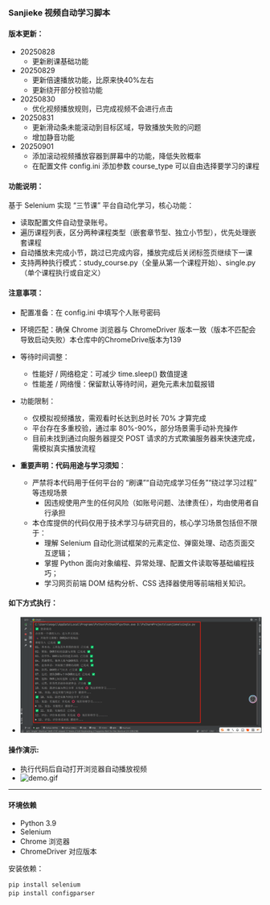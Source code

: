 ### Sanjieke 视频自动学习脚本

#### 版本更新：
  - 20250828 
    - 更新刷课基础功能
  - 20250829 
    - 更新倍速播放功能，比原来快40%左右
    - 更新绕开部分校验功能
  - 20250830
    - 优化视频播放规则，已完成视频不会进行点击
  - 20250831
    - 更新滑动条未能滚动到目标区域，导致播放失败的问题
    - 增加静音功能
  - 20250901
    - 添加滚动视频播放容器到屏幕中的功能，降低失败概率
    - 在配置文件 config.ini 添加参数 course_type 可以自由选择要学习的课程

#### 功能说明：
基于 Selenium 实现 “三节课” 平台自动化学习，核心功能：
- 读取配置文件自动登录账号。
- 遍历课程列表，区分两种课程类型（嵌套章节型、独立小节型），优先处理嵌套课程
- 自动播放未完成小节，跳过已完成内容，播放完成后关闭标签页继续下一课
- 支持两种执行模式：study_course.py（全量从第一个课程开始）、single.py（单个课程执行或自定义）

#### 注意事项：
  - 配置准备：在 config.ini 中填写个人账号密码 
  - 环境匹配：确保 Chrome 浏览器与 ChromeDriver 版本一致（版本不匹配会导致启动失败）本仓库中的ChromeDrive版本为139
  - 等待时间调整：
    - 性能好 / 网络稳定：可减少 time.sleep() 数值提速
    - 性能差 / 网络慢：保留默认等待时间，避免元素未加载报错
  - 功能限制：
    - 仅模拟视频播放，需观看时长达到总时长 70% 才算完成
    - 平台存在多重校验，通过率 80%-90%，部分场景需手动补充操作
    - 目前未找到通过向服务器提交 POST 请求的方式欺骗服务器来快速完成，需模拟真实播放流程

- **重要声明：代码用途与学习须知**：
  - 严禁将本代码用于任何平台的 “刷课”“自动完成学习任务”“绕过学习过程” 等违规场景
    - 因违规使用产生的任何风险（如账号问题、法律责任），均由使用者自行承担
  - 本仓库提供的代码仅用于技术学习与研究目的，核心学习场景包括但不限于：
    - 理解 Selenium 自动化测试框架的元素定位、弹窗处理、动态页面交互逻辑；
    - 掌握 Python 面向对象编程、异常处理、配置文件读取等基础编程技巧；
    - 学习网页前端 DOM 结构分析、CSS 选择器使用等前端相关知识。

#### 如下方式执行：
  - ![img.png](img/img.png)
#### 操作演示:
  - 执行代码后自动打开浏览器自动播放视频
  - ![demo.gif](img/demo.gif)
---

#### 环境依赖
- Python 3.9
- Selenium
- Chrome 浏览器
- ChromeDriver 对应版本

安装依赖：
```bash
pip install selenium
pip install configparser